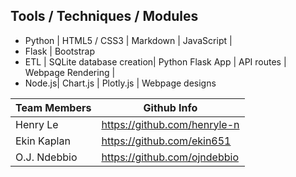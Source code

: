 

  


## Tools / Techniques / Modules
* Python |  HTML5 / CSS3 | Markdown | JavaScript |
* Flask | Bootstrap 
* ETL | SQLite database creation| Python Flask App | API routes | Webpage Rendering |
* Node.js| Chart.js | Plotly.js | Webpage designs








Team Members | Github Info
------------ | -------------
Henry Le | https://github.com/henryle-n
Ekin Kaplan | https://github.com/ekin651
O.J. Ndebbio | https://github.com/ojndebbio

